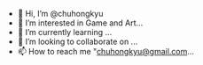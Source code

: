- 👋 Hi, I’m @chuhongkyu
- 👀 I’m interested in Game and Art...
- 🌱 I’m currently learning ...
- 💞️ I’m looking to collaborate on ...
- 📫 How to reach me "chuhongkyu@gmail.com...

<!---
chuhongkyu/chuhongkyu is a ✨ special ✨ repository because its `README.md` (this file) appears on your GitHub profile.
You can click the Preview link to take a look at your changes.
--->
